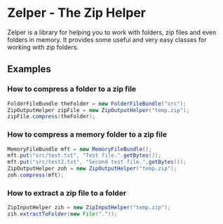# Zelper - The Zip Helper

Zelper is a library for helping you to work with folders, zip files and even folders in memory. It provides some useful and very easy classes for working with zip folders.

 
## Examples

### How to compress a folder to a zip file

```java
FolderFileBundle theFolder = new FolderFileBundle("src");
ZipOutputHelper zipFile = new ZipOutputHelper("temp.zip");
zipFile.compress(theFolder);
```
### How to compress a memory folder to a zip file

```java
MemoryFileBundle mft = new MemoryFileBundle();
mft.put("src/test.txt", "Test file.".getBytes());
mft.put("src/test2.txt", "Second test file.".getBytes());
ZipOutputHelper zoh = new ZipOutputHelper("temp.zip");
zoh.compress(mft);
```

### How to extract a zip file to a folder

```java
ZipInputHelper zih = new ZipInputHelper("temp.zip");
zih.extractToFolder(new File("."));
```
